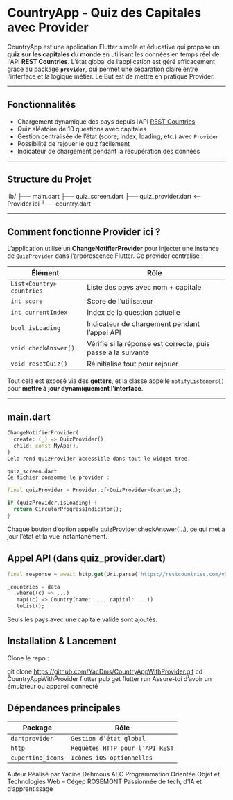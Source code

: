 # CountryApp - Quiz des Capitales avec Provider

CountryApp est une application Flutter simple et éducative qui propose un **quiz sur les capitales du monde** en utilisant les données en temps réel de l'API **REST Countries**. L’état global de l’application est géré efficacement grâce au package **`provider`**, qui permet une séparation claire entre l’interface et la logique métier. Le But est de mettre en pratique Provider.

---

## Fonctionnalités

- Chargement dynamique des pays depuis l’API [REST Countries](https://restcountries.com/)
- Quiz aléatoire de 10 questions avec capitales
- Gestion centralisée de l’état (score, index, loading, etc.) avec `Provider`
- Possibilité de rejouer le quiz facilement
- Indicateur de chargement pendant la récupération des données

---

## Structure du Projet

lib/
├── main.dart
├── quiz_screen.dart
├── quiz_provider.dart <-- Provider ici
└── country.dart

---

## Comment fonctionne Provider ici ?

L’application utilise un **ChangeNotifierProvider** pour injecter une instance de `QuizProvider` dans l’arborescence Flutter. Ce provider centralise :

| Élément                  | Rôle                                                                 |
|--------------------------|----------------------------------------------------------------------|
| `List<Country> countries`| Liste des pays avec nom + capitale                                  |
| `int score`              | Score de l’utilisateur                                               |
| `int currentIndex`       | Index de la question actuelle                                       |
| `bool isLoading`         | Indicateur de chargement pendant l’appel API                        |
| `void checkAnswer()`     | Vérifie si la réponse est correcte, puis passe à la suivante         |
| `void resetQuiz()`       | Réinitialise tout pour rejouer                                      |

Tout cela est exposé via des **getters**, et la classe appelle `notifyListeners()` pour **mettre à jour dynamiquement l’interface**.

---

## main.dart

```dart
ChangeNotifierProvider(
  create: (_) => QuizProvider(),
  child: const MyApp(),
)
Cela rend QuizProvider accessible dans tout le widget tree.

quiz_screen.dart
Ce fichier consomme le provider :

final quizProvider = Provider.of<QuizProvider>(context);

if (quizProvider.isLoading) {
  return CircularProgressIndicator();
}
```
Chaque bouton d’option appelle quizProvider.checkAnswer(...), ce qui met à jour l’état et la vue instantanément.

## Appel API (dans quiz_provider.dart)

```dart
final response = await http.get(Uri.parse('https://restcountries.com/v3.1/all'));

_countries = data
  .where((c) => ...)
  .map((c) => Country(name: ..., capital: ...))
  .toList();
```
Seuls les pays avec une capitale valide sont ajoutés.

## Installation & Lancement
Clone le repo :

git clone https://github.com/YacDms/CountryAppWithProvider.git
cd CountryAppWithProvider
flutter pub get
flutter run
Assure-toi d’avoir un émulateur ou appareil connecté

## Dépendances principales

| Package	        |  Rôle                           |
|-----------------|---------------------------------|
| `dartprovider`  |	 `Gestion d’état global`        |
| `http`          |  `Requêtes HTTP pour l’API REST`|
|`cupertino_icons`|  `Icônes iOS optionnelles`      |

Auteur
Réalisé par Yacine Dehmous
AEC Programmation Orientée Objet et Technologies Web – Cégep ROSEMONT
Passionnée de tech, d’IA et d’apprentissage
